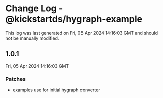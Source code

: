 # Change Log - @kickstartds/hygraph-example

This log was last generated on Fri, 05 Apr 2024 14:16:03 GMT and should not be manually modified.

## 1.0.1
Fri, 05 Apr 2024 14:16:03 GMT

### Patches

- examples use for initial hygraph converter

